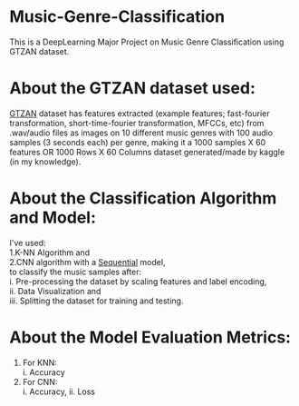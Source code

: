 # Music-Genre-Classification
This is a DeepLearning Major Project on Music Genre Classification using GTZAN dataset.<br/>
# About the GTZAN dataset used:
[GTZAN](https://www.kaggle.com/datasets/andradaolteanu/gtzan-dataset-music-genre-classification) dataset has features extracted (example features; fast-fourier transformation, short-time-fourier transformation, MFCCs, etc) from .wav/audio files as images on 10 different music genres with 100 audio samples (3 seconds each) per genre, making it a 1000 samples X 60 features OR 1000 Rows X 60 Columns dataset generated/made by kaggle (in my knowledge).<br/>
# About the Classification Algorithm and Model:
I've used: <br/>
1.K-NN Algorithm and<br/>
2.CNN algorithm with a [Sequential](https://keras.io/guides/sequential_model/) model,<br/>
to classify the music samples after:<br/>
i. Pre-processing the dataset by scaling features and label encoding,<br/>
ii. Data Visualization and<br/>
iii. Splitting the dataset for training and testing.<br/>
# About the Model Evaluation Metrics:
1. For KNN:<br/>
	 i. Accuracy
2. For CNN:<br/>
	i. Accuracy,
	ii. Loss
